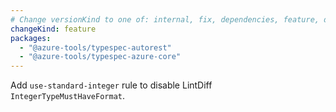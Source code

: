 ```yaml
---
# Change versionKind to one of: internal, fix, dependencies, feature, deprecation, breaking
changeKind: feature
packages:
  - "@azure-tools/typespec-autorest"
  - "@azure-tools/typespec-azure-core"
---
```


Add `use-standard-integer` rule to disable LintDiff `IntegerTypeMustHaveFormat`.
